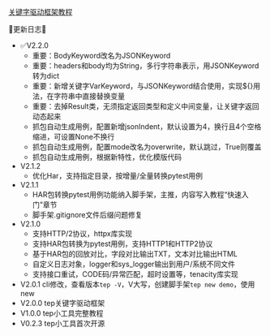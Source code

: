 [关键字驱动框架教程](https://dongfanger.gitee.io/blog/%E6%9B%B4%E5%A4%9A%E8%AF%AD%E8%A8%80/000001-%E3%80%90%E5%BC%80%E6%BA%90%E6%A1%86%E6%9E%B6%E3%80%91%E5%85%B3%E9%94%AE%E5%AD%97%E9%A9%B1%E5%8A%A8%E6%A1%86%E6%9E%B6.html)

🌟更新日志🌟

- ✅V2.2.0
  - 重要：BodyKeyword改名为JSONKeyword
  - 重要：headers和body均为String，多行字符串表示，用JSONKeyword转为dict
  - 重要：新增关键字VarKeyword，与JSONKeyword结合使用，实现${}用法，在字符串中直接替换变量
  - 重要：去掉Result类，无须指定返回类型和定义中间变量，让关键字返回动态起来
  - 抓包自动生成用例，配置新增jsonIndent，默认设置为4，换行且4个空格缩进，可设置None不换行
  - 抓包自动生成用例，配置mode改名为overwrite，默认跳过，True则覆盖
  - 抓包自动生成用例，根据新特性，优化模版代码
- V2.1.2
  - 优化Har，支持指定目录，按增量/全量转换pytest用例
- V2.1.1
  - HAR包转换pytest用例功能纳入脚手架，主推，内容写入教程“快速入门”章节
  - 脚手架.gitignore文件后缀问题修复
- V2.1.0
  - 支持HTTP/2协议，httpx库实现
  - 支持HAR包转换为pytest用例，支持HTTP1和HTTP2协议
  - 基于HAR包的回放对比，字段对比输出TXT，文本对比输出HTML
  - 自定义日志对象，logger和sys_logger输出到用户/系统不同文件
  - 支持接口重试，CODE码/异常匹配，超时设置等，tenacity库实现
- V2.0.1 cli修改，查看版本`tep -V`，V大写，创建脚手架`tep new demo`，使用new
- V2.0.0 tep关键字驱动框架
- V1.0.0 tep小工具完整教程
- V0.2.3 tep小工具首次开源